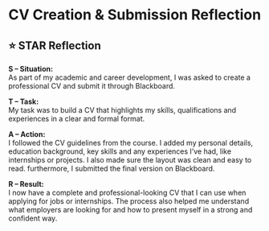 # CV Creation & Submission Reflection

## ⭐ STAR Reflection

**S – Situation:**  
As part of my academic and career development, I was asked to create a professional CV and submit it through Blackboard.

**T – Task:**  
My task was to build a CV that highlights my skills, qualifications and experiences in a clear and formal format.

**A – Action:**  
I followed the CV guidelines from the course. I added my personal details, education background, key skills and any experiences I’ve had, like internships or projects. I also made sure the layout was clean and easy to read. furthermore, I submitted the final version on Blackboard.

**R – Result:**  
I now have a complete and professional-looking CV that I can use when applying for jobs or internships. The process also helped me understand what employers are looking for and how to present myself in a strong and confident way.
